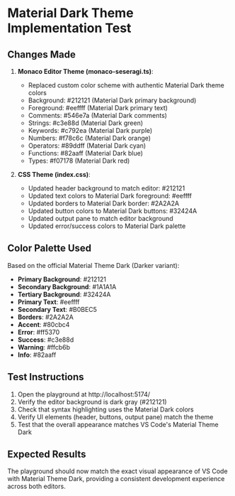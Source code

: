 # Material Dark Theme Implementation Test

## Changes Made

1. **Monaco Editor Theme (monaco-seseragi.ts)**:
   - Replaced custom color scheme with authentic Material Dark theme colors
   - Background: #212121 (Material Dark primary background)
   - Foreground: #eeffff (Material Dark primary text)
   - Comments: #546e7a (Material Dark comments)
   - Strings: #c3e88d (Material Dark green)
   - Keywords: #c792ea (Material Dark purple)
   - Numbers: #f78c6c (Material Dark orange)
   - Operators: #89ddff (Material Dark cyan)
   - Functions: #82aaff (Material Dark blue)
   - Types: #f07178 (Material Dark red)

2. **CSS Theme (index.css)**:
   - Updated header background to match editor: #212121
   - Updated text colors to Material Dark foreground: #eeffff
   - Updated borders to Material Dark border: #2A2A2A
   - Updated button colors to Material Dark buttons: #32424A
   - Updated output pane to match editor background
   - Updated error/success colors to Material Dark palette

## Color Palette Used

Based on the official Material Theme Dark (Darker variant):

- **Primary Background**: #212121
- **Secondary Background**: #1A1A1A
- **Tertiary Background**: #32424A
- **Primary Text**: #eeffff
- **Secondary Text**: #B0BEC5
- **Borders**: #2A2A2A
- **Accent**: #80cbc4
- **Error**: #ff5370
- **Success**: #c3e88d
- **Warning**: #ffcb6b
- **Info**: #82aaff

## Test Instructions

1. Open the playground at http://localhost:5174/
2. Verify the editor background is dark gray (#212121)
3. Check that syntax highlighting uses the Material Dark colors
4. Verify UI elements (header, buttons, output pane) match the theme
5. Test that the overall appearance matches VS Code's Material Theme Dark

## Expected Results

The playground should now match the exact visual appearance of VS Code with Material Theme Dark, providing a consistent development experience across both editors.